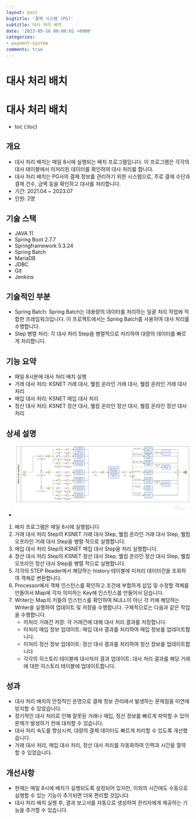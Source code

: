 ```yaml
---
layout: post
bigtitle: '결제 시스템 (PG)'
subtitle: 대사 처리 배치 
date: '2023-05-16 00:00:01 +0900'
categories:
- payment-system
comments: true
---
```


# 대사 처리 배치

# 대사 처리 배치
* toc
{:toc}

## 개요
+ 대사 처리 배치는 매일 8시에 실행되는 배치 프로그램입니다. 이 프로그램은 각각의 대사 테이블에서 미처리된 데이터를 확인하여 대사 처리를 합니다. 
+ 대사 처리 배치는 PG사의 결제 정보를 관리하기 위한 시스템으로, 주로 결제 수단과 결제 건수, 금액 등을 확인하고 대사를 처리합니다.
+ 기간: 2021.04 ~ 2023.07
+ 인원: 2명

## 기술 스택
+ JAVA 11
+ Spring Boot 2.7.7
+ Springframework 5.3.24
+ Spring Batch
+ MariaDB
+ JDBC
+ Git
+ Jenkins

## 기술적인 부분
+ Spring Batch: Spring Batch는 대용량의 데이터를 처리하는 일괄 처리 작업에 적합한 프레임워크입니다. 이 프로젝트에서는 Spring Batch를 사용하여 대사 처리를 수행합니다.
+ Step 병렬 처리: 각 대사 처리 Step을 병렬적으로 처리하여 대량의 데이터를 빠르게 처리합니다.


## 기능 요약
+ 매일 8시분에 대사 처리 배치 실행
+ 거래 대사 처리: KSNET 거래 대사, 웰컴 온라인 거래 대사, 웰컴 온라인 거래 대사 처리
+ 매입 대사 처리: KSNET 매입 대사 처리
+ 정산 대사 처리: KSNET 정산 대사, 웰컴 온라인 정산 대사, 웰컴 온라인 정산 대사 처리

## 상세 설명
+ ![img.png](../../../assets/img/payment-system/ReconcileBatch.png)

1. 배치 프로그램은 매일 8시에 실행됩니다
2. 거래 대사 처리 Step의 KSNET 거래 대사 Step, 웰컴 온라인 거래 대사 Step, 웰컴 오프라인 거래 대사 Step을 병렬 적으로 실행합니다. 
3. 매입 대사 처리 Step의 KSNET 매입 대사 Step을 처리 실행합니다.
4. 정산 대사 처리 Step의 KSNET 정산 대사 Step, 웰컴 온라인 정산 대사 Step, 웰컴 오프라인 정산 대사 Step을 병렬 적으로 실행합니다.
5. 각각의 STEP Reader에서 해당하는 history 테이블에 미처리 데이터건을 조회하여 객체로 변환합니다.
6. Processor에서 객체 인스턴스를 확인하고 조건에 부합하게 삽입 및 수정할 객체를 만들어서 Map에 각자 의미하는 Key에 인스턴스를 만들어서 담습니다.
7. Writer는 Map의 키들의 인스턴스를 확인하여 NULL이 아닌 각 키에 해당하는 Writer을 실행하여 업데이트 및 저장을 수행합니다. 구체적으로는 다음과 같은 작업을 수행합니다.
   + 미처리 거래건 저장: 각 거래건에 대해 대사 처리 결과를 저장합니다.
   + 미처리 매입 정보 업데이트: 매입 대사 결과를 처리하여 매입 정보를 업데이트합니다.
   + 미처리 정산 정보 업데이트: 정산 대사 결과를 처리하여 정산 정보를 업데이트합니다
   + 각각의 히스토리 테이블에 대사처리 결과 업데이트: 대사 처리 결과를 해당 거래에 대한 히스토리 테이블에 업데이트합니다.

## 성과
+ 대사 처리 배치의 안정적인 운영으로 결제 정보 관리에서 발생하는 문제점을 미연에 방지할 수 있었습니다.
+ 정기적인 대사 처리로 인해 잘못된 거래나 매입, 정산 정보를 빠르게 파악할 수 있어 문제가 발생하기 전에 대처할 수 있습니다.
+ 대사 처리 속도를 향상시켜, 대량의 결제 데이터도 빠르게 처리할 수 있도록 개선했습니다.
+ 거래 대사 처리, 매입 대사 처리, 정산 대사 처리를 자동화하여 인력과 시간을 절약할 수 있었습니다.

 
## 개선사항
+ 현재는 매일 8시에 배치가 실행되도록 설정되어 있지만, 이외의 시간에도 수동으로 실행할 수 있는 기능이 추가되면 더욱 편리할 것입니다
+ 대사 처리 배치 실행 후, 결과 보고서를 자동으로 생성하여 관리자에게 제공하는 기능을 추가할 수 있습니다.



